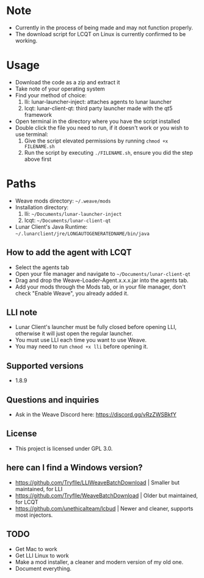 # Note
- Currently in the process of being made and may not function properly.
- The download script for LCQT on Linux is currently confirmed to be working.
# Usage
- Download the code as a zip and extract it
- Take note of your operating system
- Find your method of choice:
  1. lli: lunar-launcher-inject: attaches agents to lunar launcher
  2. lcqt: lunar-client-qt: third party launcher made with the qt5 framework
- Open terminal in the directory where you have the script installed
- Double click the file you need to run, if it doesn't work or you wish to use terminal:
  1. Give the script elevated permissions by running `chmod +x FILENAME.sh`
  2. Run the script by executing `./FILENAME.sh`, ensure you did the step above first


# Paths
- Weave mods directory: `~/.weave/mods`
- Installation directory: 
  1. lli: `~/Documents/lunar-launcher-inject`
  2. lcqt: `~/Documents/lunar-client-qt`
- Lunar Client's Java Runtime: `~/.lunarclient/jre/LONGAUTOGENERATEDNAME/bin/java`
## How to add the agent with LCQT
- Select the agents tab
- Open your file manager and navigate to `~/Documents/lunar-client-qt`
- Drag and drop the Weave-Loader-Agent.x.x.x.jar into the agents tab.
- Add your mods through the Mods tab, or in your file manager, don't check "Enable Weave", you already added it.
## LLI note
- Lunar Client's launcher must be fully closed before opening LLI, otherwise it will just open the regular launcher.
- You must use LLI each time you want to use Weave.
- You may need to run `chmod +x lli` before opening it.
## Supported versions
- 1.8.9
## Questions and inquiries
- Ask in the Weave Discord here: https://discord.gg/vRzZWSBkfY
## License
- This project is licensed under GPL 3.0.
## here can I find a Windows version?
- https://github.com/Tryflle/LLIWeaveBatchDownload | Smaller but maintained, for LLI
- https://github.com/Tryflle/WeaveBatchDownload | Older but maintained, for LCQT
- https://github.com/unethicalteam/lcbud | Newer and cleaner, supports most injectors.
## TODO
- Get Mac to work
- Get LLI Linux to work
- Make a mod installer, a cleaner and modern version of my old one.
- Document everything.
